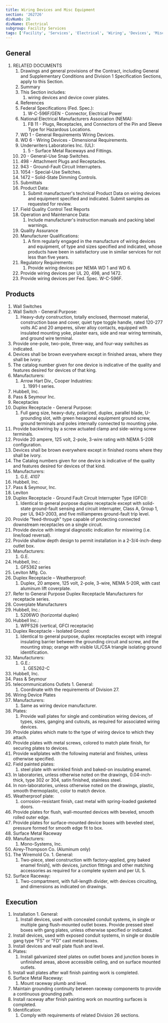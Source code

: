 ```yaml
---
title: Wiring Devices and Misc Equipment
section: '262726'
divNumb: 26
divName: Electrical
subgroup: Facility Services
tags: ['Facility', 'Services', 'Electrical', 'Wiring', 'Devices', 'Misc', 'Equipment']
---
```



## General

1. RELATED DOCUMENTS
   1. Drawings and general provisions of the Contract, including General and Supplementary Conditions and Division 1 Specification Sections, apply to this Section.
   1. Summary
   1. This Section includes:
      1. wiring devices and device cover plates.
   1. References
   1. Federal Specifications (Fed. Spec.):
      1. W-C-596F/GEN - Connector, Electrical Power
   1. National Electrical Manufacturers Association (NEMA):
      1. FB 11 - Plugs, Receptacles, and Connectors of the Pin and Sleeve Type for Hazardous Locations.
   1. WD 1 - General Requirements Wiring Devices.
   1. WD 6 - Wiring Devices - Dimensional Requirements.
   1. Underwriters Laboratories Inc. (UL):
      1. 5 - Surface Metal Raceways and Fittings.
   1. 20 - General-Use Snap Switches.
   1. 498 - Attachment Plugs and Receptacles.
   1. 943 - Ground-Fault Circuit Interrupters.
   1. 1054 - Special-Use Switches.
   1. 1472 – Solid-State Dimming Controls.
   1. Submittals
   1. Product Data:
      1. Submit manufacturer's technical Product Data on wiring devices and equipment specified and indicated. Submit samples as requested for review.
   1. Field Quality Control Test Reports
   1. Operation and Maintenance Data:
      1. Include manufacturer's instruction manuals and packing label warnings.
   1. Quality Assurance
   1. Manufacturer Qualifications:
      1. A firm regularly engaged in the manufacture of wiring devices and equipment, of type and sizes specified and indicated, whose products have been in satisfactory use in similar services for not less than five years.
   1. Regulatory Requirements:
      1. Provide wiring devices per NEMA WD 1 and WD 6.
   1. Provide wiring devices per UL 20, 498, and 1472.
   1. Provide wiring devices per Fed. Spec. W-C-596F.

## Products

   1. Wall Switches
   1. Wall Switch - General Purpose:
      1. Heavy-duty construction, totally enclosed, thermoset material, construction base and cover, quiet type toggle handle, rated 120-277 volts AC and 20 amperes, silver alloy contacts, equipped with insulated mounting yoke, plaster ears, side and rear wiring terminals, and ground wire terminal.
   1. Provide one-pole, two-pole, three-way, and four-way switches as indicated.
   1. Devices shall be brown everywhere except in finished areas, where they shall be ivory.
   1. The catalog number given for one device is indicative of the quality and features desired for devices of that king.
   1. Manufacturers:
      1. Arrow Hart Div., Cooper Industries:
         1. 1991-I series.
   1. Hubbell, Inc.
   1. Pass & Seymour Inc.
   1. Receptacles
   1. Duplex Receptacle - General Purpose:
      1. Full gang size, heavy-duty, polarized, duplex, parallel blade, U-grounding slot, with green hexagonal equipment ground screw, ground terminals and poles internally connected to mounting yoke.
   1. Provide backwiring by a screw actuated clamp and side-wiring screw terminals.
   1. Provide 20 ampere, 125 volt, 2-pole, 3-wire rating with NEMA 5-20R configuration.
   1. Devices shall be brown everywhere except in finished rooms where they shall be ivory.
   1. The Catalog numbers given for one device is indicative of the quality and features desired for devices of that kind.
   1. Manufacturers:
      1. G.E. 4107
   1. Hubbell, Inc.
   1. Pass & Seymour, Inc.
   1. Leviton
   1. Duplex Receptacle - Ground Fault Circuit Interrupter Type (GFCI):
      1. Identical to general purpose duplex receptacle except with solid-state ground-fault sensing and circuit interrupter, Class A, Group 1, per UL 943-2003, and five milliamperes ground-fault trip level.
   1. Provide "feed-through" type capable of protecting connected downstream receptacles on a single circuit.
   1. Provide device with integral diagnostic indication for miswiring (i.e. line/load reversal).
   1. Provide shallow depth design to permit installation in a 2-3/4-inch-deep outlet box.
   1. Manufacturers:
      1. G.E.
   1. Hubbell, Inc.:
      1. GF5362 series
   1. Leviton Mfg. Co.
   1. Duplex Receptacle – Weatherproof:
      1. Duplex, 20 ampere, 125 volt, 2-pole, 3-wire, NEMA 5-20R, with cast aluminum lift coverplate.
   1. Refer to General Purpose Duplex Receptacle Manufacturers for receptacle series.
   1. Coverplate Manufacturers
   1. Hubbell, Inc.:
      1. 5206WO (horizontal duplex)
   1. Hubbell Inc.:
      1. WPFS26 (vertical, GFCI receptacle)
   1. Duplex Receptacle - Isolated Ground:
      1. Identical to general purpose, duplex receptacles except with integral insulating barrier between the grounding circuit and screw, and the mounting strap; orange with visible UL/CSA triangle isolating ground identification.
   1. Manufacturers:
      1. G.E.:
         1. GE5262-C
   1. Hubbell, Inc.
   1. Pass & Seymour
   1. telecommunications Outlets
	1. General:
      1. Coordinate with the requirements of Division 27.
   1. Wiring Device Plates
   1. Manufacturers:
      1. Same as wiring device manufacturer.
   1. Plates:
      1. Provide wall plates for single and combination wiring devices, of types, sizes, ganging and cutouts, as required for associated wiring devices.
   1. Provide plates which mate to the type of wiring device to which they attach.
   1. Provide plates with metal screws, colored to match plate finish, for securing plates to devices.
   1. Provide wallplates with the following material and finishes, unless otherwise specified.
   1. Field painted plates:
      1. steel plate with wrinkled finish and baked-on insulating enamel.
   1. In laboratories, unless otherwise noted on the drawings, 0.04-inch-thick, type 302 or 304, satin finished, stainless steel.
   1. In non-laboratories, unless otherwise noted on the drawings, plastic, smooth thermoplastic, color to match device.
   1. Weatherproof plate:
      1. corrosion-resistant finish, cast metal with spring-loaded gasketed doors.
   1. Provide plates for flush, wall-mounted devices with beveled, smooth rolled outer edge.
   1. Provide plates for surface-mounted device boxes with beveled steel, pressure formed for smooth edge fit to box.
   1. Surface Metal Raceway
   1. Manufacturers:
      1. Mono-Systems, Inc.
   1. Airey-Thompson Co. (Aluminum only)
   1. The Wiremold Co.
	1. General:
      1. Two-piece, steel construction with factory-applied, grey baked enamel finish], with devices, junction fittings and other matching accessories as required for a complete system and per UL 5.
   1. Surface Raceway:
      1. Two-compartment, with full-length divider, with devices circuiting, and dimensions as indicated on drawings.

## Execution

   1. Installation
	1. General:
      1. Install devices, used with concealed conduit systems, in single or multiple gang flush-mounted outlet boxes. Provide pressed steel boxes with gang plates, unless otherwise specified or indicated.
   1. Install devices, used with exposed conduit systems, in single or double gang type "FS" or "FD" cast metal boxes.
   1. Install devices and wall plate flush and level.
   1. Plates:
      1. Install galvanized steel plates on outlet boxes and junction boxes in unfinished areas, above accessible ceiling, and on surface mounted outlets.
   1. Install wall plates after wall finish painting work is completed.
   1. Surface Metal Raceway:
      1. Mount raceway plumb and level.
   1. Maintain grounding continuity between raceway components to provide a continuous grounding path.
   1. Install raceway after finish painting work on mounting surfaces is completed.
   1. Identification:
      1. Comply with requirements of related Division 26 sections.

